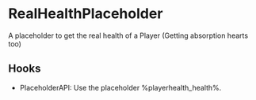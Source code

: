 # RealHealthPlaceholder
A placeholder to get the real health of a Player (Getting absorption hearts too)

## Hooks

  - PlaceholderAPI: Use the placeholder %playerhealth_health%.
